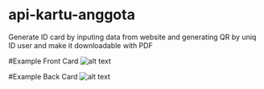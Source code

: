 # api-kartu-anggota

Generate ID card by inputing data from website and generating QR by uniq ID user and make it downloadable with PDF

#Example Front Card
![alt text](https://github.com/rizdaagisa/api-kartu-anggota/blob/main/static/front/34039119641619.jpg?raw=true)

#Example Back Card
![alt text](https://github.com/rizdaagisa/api-kartu-anggota/blob/main/static/back/34039119641619.jpg?raw=true)

